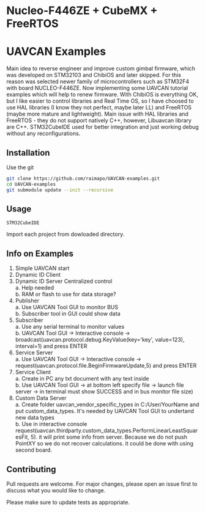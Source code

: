 # Nucleo-F446ZE + CubeMX + FreeRTOS

# UAVCAN Examples

Main idea to reverse engineer and improve custom gimbal firmware, which was developed on STM32103 and ChibiOS and later skipped. For this reason was selected newer family of microcontrollers such as STM32F4 with board NUCLEO-F446ZE. Now implementing some UAVCAN tutorial examples which will help to renew firmware. With ChibiOS is everything OK, but I like easier to control libraries and Real Time OS, so I have choosed to use HAL libraries (I know they not perfect, maybe later LL) and FreeRTOS (maybe more mature and lightweight). Main issue with HAL libraries and FreeRTOS - they do not support natively C++, however, Libuavcan library are C++. STM32CubeIDE used for better integration and just working debug without any reconfigurations.

## Installation

Use the git

```bash
git clone https://github.com/raimapo/UAVCAN-examples.git
cd UAVCAN-examples
git submodule update --init --recursive
```
## Usage

```
STM32CubeIDE
```
Import each project from dowloaded directory.


## Info on Examples

1. Simple UAVCAN start
2. Dynamic ID Client
3. Dynamic ID Server Centralized control <br />
	a. Help needed <br />
	b. RAM or flash to use for data storage?
4. Publisher <br />
	a. Use UAVCAN Tool GUI to monitor BUS <br />
	b. Subscriber tool in GUI could show data
5. Subscriber <br />
	a. Use any serial terminal to monitor values <br />
	b. UAVCAN Tool GUI -> Interactive console ->  broadcast(uavcan.protocol.debug.KeyValue(key='key', value=123), interval=1) and press ENTER
6. Service Server <br />
	a. Use UAVCAN Tool GUI -> Interactive console ->  request(uavcan.protocol.file.BeginFirmwareUpdate,5) and press ENTER
7. Service Client <br />
	a. Create in PC any txt document with any text inside <br />
	b. Use UAVCAN Tool GUI -> at bottom left specify file -> launch file server -> in terminal must show SUCCESS and in bus monitor file size)
8. Custom Data Server  <br />
	a. Create folder uavcan_vendor_specific_types in C:/User/YourName and put custom_data_types. It's needed by UAVCAN Tool GUI to undertand new data types <br />
	b. Use in interactive console request(uavcan.thirdparty.custom_data_types.PerformLinearLeastSquaresFit, 5). it will print some info from server. Because we do not push PointXY 
	so we do not recover calculations. it could be done with using second board.

## Contributing
Pull requests are welcome. For major changes, please open an issue first to discuss what you would like to change.

Please make sure to update tests as appropriate.
<!--
## License
[MIT](https://choosealicense.com/licenses/mit/)
-->